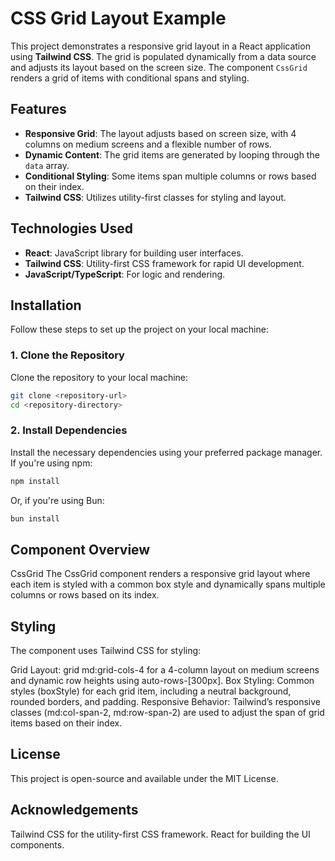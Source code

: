 # CSS Grid Layout Example

This project demonstrates a responsive grid layout in a React application using **Tailwind CSS**. The grid is populated dynamically from a data source and adjusts its layout based on the screen size. The component `CssGrid` renders a grid of items with conditional spans and styling.

## Features

- **Responsive Grid**: The layout adjusts based on screen size, with 4 columns on medium screens and a flexible number of rows.
- **Dynamic Content**: The grid items are generated by looping through the `data` array.
- **Conditional Styling**: Some items span multiple columns or rows based on their index.
- **Tailwind CSS**: Utilizes utility-first classes for styling and layout.

## Technologies Used

- **React**: JavaScript library for building user interfaces.
- **Tailwind CSS**: Utility-first CSS framework for rapid UI development.
- **JavaScript/TypeScript**: For logic and rendering.

## Installation

Follow these steps to set up the project on your local machine:

### 1. Clone the Repository

Clone the repository to your local machine:

```bash
git clone <repository-url>
cd <repository-directory>
```

### 2. Install Dependencies
Install the necessary dependencies using your preferred package manager. If you're using npm:

```bash
npm install
```

Or, if you're using Bun:

```bash
bun install
```

## Component Overview
CssGrid
The CssGrid component renders a responsive grid layout where each item is styled with a common box style and dynamically spans multiple columns or rows based on its index.

## Styling
The component uses Tailwind CSS for styling:

Grid Layout: grid md:grid-cols-4 for a 4-column layout on medium screens and dynamic row heights using auto-rows-[300px].
Box Styling: Common styles (boxStyle) for each grid item, including a neutral background, rounded borders, and padding.
Responsive Behavior: Tailwind’s responsive classes (md:col-span-2, md:row-span-2) are used to adjust the span of grid items based on their index.

## License
This project is open-source and available under the MIT License.

## Acknowledgements
Tailwind CSS for the utility-first CSS framework.
React for building the UI components.